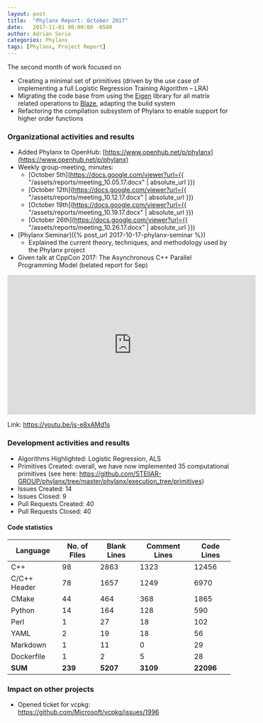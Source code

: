 ```yaml
---
layout: post
title:  "Phylanx Report: October 2017"
date:   2017-11-01 00:00:00 -0500
author: Adrian Serio
categories: Phylanx
tags: [Phylanx, Project Report]
---
```

The second month of work focused on

* Creating a minimal set of primitives (driven by the use case of implementing a full Logistic Regression Training Algorithm – LRA)
* Migrating the code base from using the [Eigen](http://eigen.tuxfamily.org/index.php?title=Main_Page) library for all matrix related operations to [Blaze](https://bitbucket.org/blaze-lib/blaze), adapting the build system
* Refactoring the compilation subsystem of Phylanx to enable support for higher order functions

### Organizational activities and results

* Added Phylanx to OpenHub: [https://www.openhub.net/p/phylanx](https://www.openhub.net/p/phylanx)
* Weekly group-meeting, minutes:
    * [October 5th](https://docs.google.com/viewer?url={{ "/assets/reports/meeting_10.05.17.docx" | absolute_url }})
    * [October 12th](https://docs.google.com/viewer?url={{ "/assets/reports/meeting_10.12.17.docx" | absolute_url }})
    * [October 19th](https://docs.google.com/viewer?url={{ "/assets/reports/meeting_10.19.17.docx" | absolute_url }})
    * [October 26th](https://docs.google.com/viewer?url={{ "/assets/reports/meeting_10.26.17.docx" | absolute_url }})
* [Phylanx Seminar]({% post_url 2017-10-17-phylanx-seminar %})
    * Explained the current theory, techniques, and methodology used by the Phylanx project
* Given talk at CppCon 2017: The Asynchronous C++ Parallel Programming Model (belated report for Sep)

<iframe width="560" height="315" src="https://www.youtube-nocookie.com/embed/js-e8xAMd1s?rel=0" frameborder="0" allowfullscreen></iframe>

Link: <https://youtu.be/js-e8xAMd1s>

### Development activities and results

* Algorithms Highlighted: Logistic Regression, ALS
* Primitives Created: overall, we have now implemented 35 computational primitives (see here: <https://github.com/STEllAR-GROUP/phylanx/tree/master/phylanx/execution_tree/primitives>)
* Issues Created: 14
* Issues Closed: 9
* Pull Requests Created: 40
* Pull Requests Closed: 40

#### Code statistics

Language      | No. of Files |  Blank Lines |   Comment Lines |  Code Lines
--------------|--------------|--------------|-----------------|-------------
C++           |      98      |   2863       |        1323     |    12456
C/C++ Header  |      78      |   1657       |        1249     |     6970
CMake         |      44      |    464       |         368     |     1865
Python        |      14      |    164       |         128     |      590
Perl          |       1      |     27       |          18     |      102
YAML          |       2      |     19       |          18     |       56
Markdown      |       1      |     11       |           0     |       29
Dockerfile    |       1      |      2       |           5     |       28
**SUM**       |   **239**    | **5207**     |      **3109**   |   **22096**


### Impact on other projects

* Opened ticket for vcpkg: <https://github.com/Microsoft/vcpkg/issues/1996>
